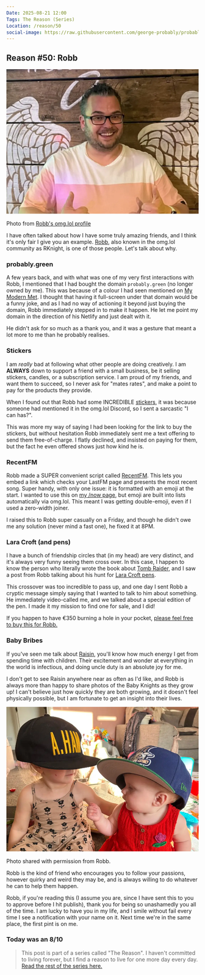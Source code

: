 ```yaml
---
Date: 2025-08-21 12:00
Tags: The Reason (Series)
Location: /reason/50
social-image: https://raw.githubusercontent.com/george-probably/probably.blog/refs/heads/main/Images/robb.webp
---
```


## Reason #50: Robb

![Robb's OMG.LOL profile photo.](https://raw.githubusercontent.com/george-probably/probably.blog/refs/heads/main/Images/robb.webp)<div class="caption"><p>Photo from [Robb's omg.lol profile](https://robb.omg.lol/)</p></div>

I have often talked about how I have some truly amazing friends, and I think it's only fair I give you an example. [Robb](https://robb.omg.lol/), also known in the omg.lol community as RKnight, is one of those people. Let's talk about why.

### probably.green
A few years back, and with what was one of my very first interactions with Robb, I mentioned that I had bought the domain `probably.green` (no longer owned by me). This was because of a colour I had seen mentioned on [My Modern Met](https://mymodernmet.com/color-perception-optical-illusion/). I thought that having it full-screen under that domain would be a funny joke, and as I had no way of actioning it beyond just buying the domain, Robb immediately stepped in to make it happen. He let me point my domain in the direction of his Netlify and just dealt with it.

He didn't ask for so much as a thank you, and it was a gesture that meant a lot more to me than he probably realises.

### Stickers
I am *really* bad at following what other people are doing creatively. I am **ALWAYS** down to support a friend with a small business, be it selling stickers, candles, or a subscription service. I am proud of my friends, and want them to succeed, so I never ask for "mates rates", and make a point to pay for the products they provide.

When I found out that Robb had some INCREDIBLE [stickers](https://rknight.me/shop/), it was because someone had mentioned it in the omg.lol Discord, so I sent a sarcastic "I can has?".

This was more my way of saying I had been looking for the link to buy the stickers, but without hesitation Robb immediately sent me a text offering to send them free-of-charge. I flatly declined, and insisted on paying for them, but the fact he even offered shows just how kind he is.

### RecentFM
Robb made a SUPER convenient script called [RecentFM](https://recentfm.rknight.me/). This lets you embed a link which checks your LastFM page and presents the most recent song. Super handy, with only one issue: it is formatted with an emoji at the start. I wanted to use this on [my /now page](https://george.probably.blog/now), but emoji are built into lists automatically via omg.lol. This meant I was getting double-emoji, even if I used a zero-width joiner.

I raised this to Robb super casually on a Friday, and though he didn't owe me any solution (never mind a fast one), he fixed it at 8PM. 

### Lara Croft (and pens)

I have a bunch of friendship circles that (in my head) are very distinct, and it's always very funny seeing them cross over. In this case, I happen to know the person who literally wrote the book about [Tomb Raider](https://www.pen-and-sword.co.uk/The-Making-of-Tomb-Raider-Hardback/p/20165), and I saw a post from Robb talking about his hunt for [Lara Croft pens](https://rknight.me/blog/i-bought-the-tomb-raider-pen/).

This crossover was too incredible to pass up, and one day I sent Robb a cryptic message simply saying that I wanted to talk to him about something. He immediately video-called me, and we talked about a special edition of the pen. I made it my mission to find one for sale, and I did!

If you happen to have €350 burning a hole in your pocket, [please feel free to buy this for Robb.](https://www.leboncoin.fr/ad/collection/2639398321)

### Baby Bribes
If you've seen me talk about [Raisin](/reason/40), you'll know how much energy I get from spending time with children. Their excitement and wonder at everything in the world is infectious, and doing uncle duty is an absolute joy for me.

I don't get to see Raisin anywhere near as often as I'd like, and Robb is always more than happy to share photos of the Baby Knights as they grow up! I can't believe just how quickly they are both growing, and it doesn't feel physically possible, but I am fortunate to get an insight into their lives.

![The Baby Knights](https://raw.githubusercontent.com/george-probably/probably.blog/refs/heads/main/Images/babyknights.webp)<div class="caption"><p>Photo shared with permission from Robb.</p></div>

Robb is the kind of friend who encourages you to follow your passions, however quirky and weird they may be, and is always willing to do whatever he can to help them happen.

Robb, if you're reading this (I assume you are, since I have sent this to you to approve before I hit publish), thank you for being so unashamedly you all of the time. I am lucky to have you in my life, and I smile without fail every time I see a notification with your name on it. Next time we're in the same place, the first pint is on me.

### Today was an 8/10

>This post is part of a series called "The Reason". I haven't committed to living forever, but I find a reason to live for one more day every day. [Read the rest of the series here.](/reason/)